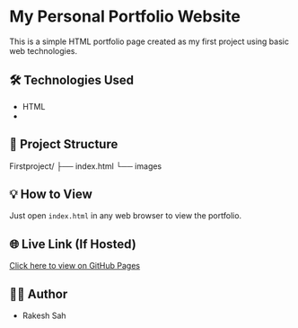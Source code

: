 # My Personal Portfolio Website

This is a simple HTML portfolio page created as my first project using basic web technologies.

## 🛠️ Technologies Used

- HTML
-

## 📂 Project Structure
Firstproject/
├── index.html
└── images
## 💡 How to View

Just open `index.html` in any web browser to view the portfolio.

## 🌐 Live Link (If Hosted)

[Click here to view on GitHub Pages](https://RakeshSah392.github.io/Firstproject/)

## 🙋‍♂️ Author

- Rakesh Sah
